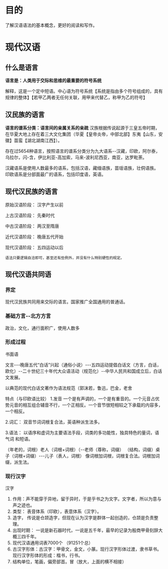  # 目的
了解汉语语法的基本概念，更好的阅读和写作。

# 现代汉语
## 什么是语言
**语言是：人类用于交际和思维的最重要的符号系统**

解释，这是一个定中短语。中心语为符号系统【系统是指由多个符号组成的，具有规律的整体】【若甲乙两者无任何关联，用甲来代替乙，称甲为乙的符号】

## 汉民族的语言
**语言的谱系分类：语言间的亲属关系的亲疏**
汉族根据传说起源于三皇五帝时期，在华夏大地上存在着三大文化集团（华夏【皇帝炎帝，中部北部】东夷【山东，安徽】苗蛮【湖北湖南江西】）。

存在过5654种语言，按照语言的谱系分类分为九大语系--汉藏，印欧，阿尔泰，乌拉尔，闪-含，伊比利亚-高加索，马来-波利尼西亚，南亚，达罗毗荼。

汉藏语系是使用人数最多的语系，包括汉语，藏缅语族，苗瑶语族，壮侗语族。
印欧语系是分部面最广的语系，包括印度语，英语。
## 现代汉民族的语言

原始汉语阶段： 汉字产生以前

上古汉语阶段： 先秦时代

中古汉语阶段： 两汉至隋唐

近代汉语阶段： 晚唐五代开始

现代汉语阶段： 五四运动以后

```
语法只要逻辑自洽即可，甚至还有些例外，并没有什么特别硬性的规定。
```

## 现代汉语共同语

### 界定
现代汉民族共同用来交际的语言。国家推广全国通用的普通话。
### 基础方言--北方方言
政治，文化，通行面积广，使用人数多
###  形成过程
书面语 

文言---晚唐五代“白话”兴起（通俗小说）---五四运动提倡白话文（方言，白话，欧化）--二十世纪三十年代大众语活动（规范化）--中华人民共和国成立后，白话文发展。

以典范的现代白话文著作为语法规范（郭沫若，鲁迅，巴金，老舍


特点（与印欧语比较）
 1.发音
一个是有声调的，一个是有重音的。一个元音占优势元音的相互组合辅音不行，一个正相反。一个音节很短相较之下承载的内容多，一个相反。

2.词汇： 双音节词词根复合法，英语种派生法多。

3.语法： 以语序和虚词为主要语法手段，词类的多功能性，独具特色的量词，语气词 和短语。  

（年老的，词根）老人（词根+词根）（--老师（尊称，词缀）
（结构，词缀）桌子（词根+词缀）---儿子（表人，词根）
像词根加词根，词根复合法。词根加词缀，派生法。

### 现行汉字
汉字
1. 作用：声不能穿于异地，留于异时，于是乎书之为文字。文字者，所以为意与声之迹也。
2. 类型： 表音体系（印欧），表意体系（汉字）。
3. 造字， 传说是仓颉造字，但现在认为汉字是群体一起创造的，仓颉是负责整理。
4. 出现时期： 一说是新石器时代，一说是五千年，最早的记录为殷商甲骨刻辞大概三四千年。
5. 现代汉语通用词表7000个 （91251个总）
6. 古汉字形体：古汉字：甲骨文，金文，小篆。现行汉字形体过渡，隶书草书。现行汉字形体的形成：楷书，行书。
7. 结构单位，笔画，偏旁部首。冒（放大，上面的横不相接）
 






 

